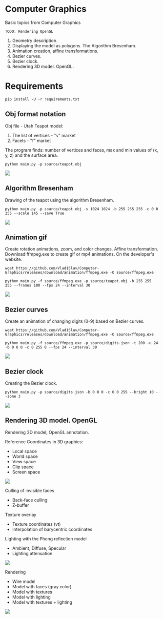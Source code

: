 # Computer Graphics
Basic topics from Computer Graphics

```
TODO: Rendering OpenGL
```

1. Geometry description.
2. Displaying the model as polygons. The Algorithm Bresenham.
3. Animation creation, affine transformations.
4. Bezier curves.
5. Bezier clock.
6. Rendering 3D model. OpenGL.

# Requirements
```
pip install -U -r requirements.txt
```

## Obj format notation
Obj file - Utah Teapot model:</br>
1. The list of vertices - "v" market
2. Facets - "f" market

The program finds: number of vertices and faces, max and min values of (x, y, z) and the surface area.</br>
```
python main.py -p source/teapot.obj
```
![](/NotationObj/teapot.png)
## Algorithm Bresenham
Drawing of the teapot using the algorithm Bresenham.</br>
```
python main.py -p source/teapot.obj -s 1024 1024 -b 255 255 255 -c 0 0 255 --scale 145 --save True
```
![](/Bresenham/teapot.png)
## Animation gif
Create rotation animations, zoom, and color changes. Affine transformation.
Download ffmpeg.exe to create gif or mp4 animations. On the developer's website.</br>
```
wget https://github.com/Vlad15lav/Computer-Graphics/releases/download/animation/ffmpeg.exe -O source/ffmpeg.exe

python main.py -f source/ffmpeg.exe -p source/teapot.obj -b 255 255 255 --frames 100 --fps 24 --interval 30
```
![](/Animation/teapot_anim.gif)
## Bezier curves
Create an animation of changing digits (0-9) based on Bezier curves.</br>
```
wget https://github.com/Vlad15lav/Computer-Graphics/releases/download/animation/ffmpeg.exe -O source/ffmpeg.exe

python main.py -f source/ffmpeg.exe -p source/digits.json -t 200 -u 24 -b 0 0 0 -c 0 255 0 --fps 24 --interval 30
```
![](/BezierСurve/digits_anim.gif)
## Bezier clock
Creating the Bezier clock.</br>
```
python main.py -p source/digits.json -b 0 0 0 -c 0 0 255 --bright 10 --zone 3
```
![](/Clock/clock_anim.gif)
## Rendering 3D model. OpenGL
Rendering 3D model, OpenGL annotation.

Reference Coordinates in 3D graphics:
- Local space
- World space
- View space
- Clip space
- Screen space

![](/Rendering/spaces.png)

Culling of invisible faces
- Back-face culling
- Z-buffer

Texture overlay
- Texture coordinates (vt)
- Interpolation of barycentric coordinates

Lighting with the Phong reflection model
- Ambient, Diffuse, Specular
- Lighting attenuation

![](/Rendering/phong.png)

Rendering
- Wire model
- Model with faces (gray color)
- Model with textures
- Model with lighting
- Model with textures + lighting

![](/Rendering/images.png)
